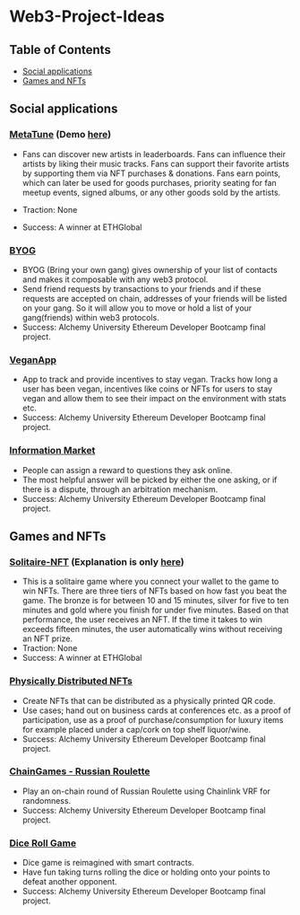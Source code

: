 # Web3-Project-Ideas

## Table of Contents

* [Social applications](#Social-applications)
* [Games and NFTs](#games-and-NFTs)


## Social applications

 ### [MetaTune](https://github.com/Sterioboy/metatune-app)  (Demo [here](https://ethglobal.com/showcase/metatune-muizg))

- Fans can discover new artists in leaderboards. Fans can influence their artists by liking their music tracks. Fans can support their favorite artists by supporting them via NFT purchases & donations. Fans earn points, which can later be used for goods purchases, priority seating for fan meetup events, signed albums, or any other goods sold by the artists.

- Traction: None
- Success: A winner at ETHGlobal

### [BYOG](https://www.chainshot.com/article/byog)

- BYOG (Bring your own gang) gives ownership of your list of contacts and makes it composable with any web3 protocol.
- Send friend requests by transactions to your friends and if these requests are accepted on chain, addresses of your friends will be listed on your gang. So it will allow you to move or hold a list of your gang(friends) within web3 protocols.
- Success: Alchemy University Ethereum Developer Bootcamp final project.
### [VeganApp](https://www.chainshot.com/article/vegan-app)
- App to track and provide incentives to stay vegan. Tracks how long a user has been vegan, incentives like coins or NFTs for users to stay vegan and allow them to see their impact on the environment with stats etc.
- Success: Alchemy University Ethereum Developer Bootcamp final project.

### [Information Market](https://www.chainshot.com/article/information-market)

- People can assign a reward to questions they ask online.
- The most helpful answer will be picked by either the one asking, or if there is a dispute, through an arbitration mechanism.
- Success: Alchemy University Ethereum Developer Bootcamp final project.

## Games and NFTs

### [Solitaire-NFT](https://github.com/ElAbel0990/Solitaire-NFT) (Explanation is only [here](https://ethglobal.com/showcase/solitaire-nft-j65p8))
- This is a solitaire game where you connect your wallet to the game to win NFTs. There are three tiers of NFTs based on how fast you beat the game. The bronze is for between 10 and 15 minutes, silver for five to ten minutes and gold where you finish for under five minutes. Based on that performance, the user receives an NFT. If the time it takes to win exceeds fifteen minutes, the user automatically wins without receiving an NFT prize.
- Traction: None
- Success: A winner at ETHGlobal

### [Physically Distributed NFTs](https://www.chainshot.com/article/physical-nfts)

- Create NFTs that can be distributed as a physically printed QR code.
- Use cases; hand out on business cards at conferences etc. as a proof of participation, use as a proof of purchase/consumption for luxury items for example placed under a cap/cork on top shelf liquor/wine.
- Success: Alchemy University Ethereum Developer Bootcamp final project.

### [ChainGames - Russian Roulette](https://www.chainshot.com/article/russian-roulette)

- Play an on-chain round of Russian Roulette using Chainlink VRF for randomness.
- Success: Alchemy University Ethereum Developer Bootcamp final project.

### [Dice Roll Game](https://www.chainshot.com/article/sorin-presentation)
- Dice game is reimagined with smart contracts.
- Have fun taking turns rolling the dice or holding onto your points to defeat another opponent.
- Success: Alchemy University Ethereum Developer Bootcamp final project.
